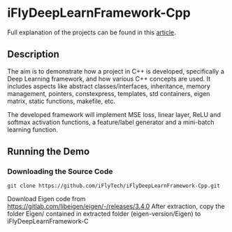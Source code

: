 # iFlyDeepLearnFramework-Cpp

Full explanation of the projects can be found in this [article](https://foundationsofdl.com/2022/02/12/neural-network-from-scratch-part-5-c-deep-learning-framework-implementation/).

## Description

The aim is to demonstrate how a project in C++ is developed, specifically a Deep Learning framework, and how various C++ concepts are used. It includes aspects like abstract classes/interfaces, inheritance, memory management, pointers, constexpress, templates, std containers, eigen matrix, static functions, makefile, etc.

The developed framework will implement MSE loss, linear layer, ReLU and softmax activation functions, a feature/label generator and a mini-batch learning function.

## Running the Demo

### Downloading the Source Code

```
git clone https://github.com/iFlyTech/iFlyDeepLearnFramework-Cpp.git
```
Download Eigen code from https://gitlab.com/libeigen/eigen/-/releases/3.4.0
After extraction, copy the folder Eigen/ contained in extracted folder (eigen-version/Eigen) to iFlyDeepLearnFramework-C